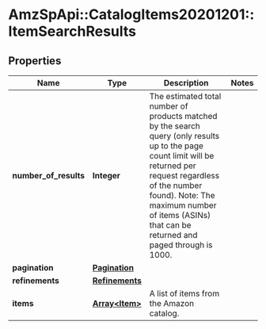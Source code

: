 # AmzSpApi::CatalogItems20201201::ItemSearchResults

## Properties
Name | Type | Description | Notes
------------ | ------------- | ------------- | -------------
**number_of_results** | **Integer** | The estimated total number of products matched by the search query (only results up to the page count limit will be returned per request regardless of the number found).  Note: The maximum number of items (ASINs) that can be returned and paged through is 1000. | 
**pagination** | [**Pagination**](Pagination.md) |  | 
**refinements** | [**Refinements**](Refinements.md) |  | 
**items** | [**Array&lt;Item&gt;**](Item.md) | A list of items from the Amazon catalog. | 

